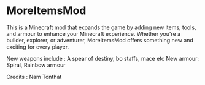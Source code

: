 # MoreItemsMod

This is a Minecraft mod that expands the game by adding new items, tools, and armour to enhance your Minecraft experience. Whether you're a builder, explorer, or adventurer, MoreItemsMod offers something new and exciting for every player.

New weapons include : A spear of destiny, bo staffs, mace etc
New armour: Spiral, Rainbow armour

Credits : Nam Tonthat



